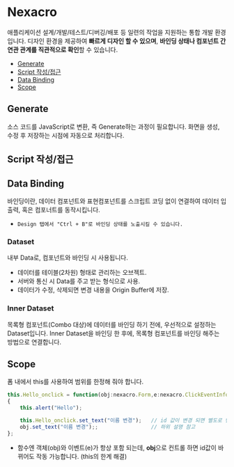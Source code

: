 # Nexacro
애플리케이션 설계/개발/테스트/디버깅/배포 등 일련의 작업을 지원하는 통합 개발 환경입니다. 디자인 환경을 제공하여 **빠르게 디자인 할 수 있으며**, **바인딩 상태나 컴포넌트 간 연관 관계를 직관적으로 확인**할 수 있습니다.

- [Generate](#generate)
- [Script 작성/접근](#script-작성접근)
- [Data Binding](#data-binding)
- [Scope](#scope)

## Generate
소스 코드를 JavaScript로 변환, 즉 Generate하는 과정이 필요합니다. 화면을 생성, 수정 후 저장하는 시점에 자동으로 처리합니다.

## Script 작성/접근

## Data Binding
바인딩이란, 데이터 컴포넌트와 표현컴포넌트를 스크립트 코딩 없이 연결하여 데이터 입출력, 혹은 컴포너트를 동작시킵니다.
- `Design 탭에서 "Ctrl + B"로 바인딩 상태를 노출시킬 수 있습니다.`

### Dataset
내부 Data로, 컴포넌트와 바인딩 시 사용됩니다.
- 데이터를 테이블(2차원) 형태로 관리하는 오브젝트.
- 서버와 통신 시 Data를 주고 받는 형식으로 사용.
- 데이터가 수정, 삭제되면 변경 내용을 Origin Buffer에 저장.

### Inner Dataset
목록형 컴포넌트(Combo 대상)에 데이터를 바인딩 하기 전에, 우선적으로 설정하는 Dataset입니다. Inner Dataset을 바인딩 한 후에, 목록형 컴포넌트를 바인딩 해주는 방법으로 연결합니다.

## Scope
폼 내에서 this를 사용하여 범위를 한정해 줘야 합니다.
```js
this.Hello_onclick = function(obj:nexacro.Form,e:nexacro.ClickEventInfo)
{
	this.alert("Hello");

	this.Hello_onclick.set_text("이름 변경");	// id 값이 변경 되면 별도로 변경 필요.
	obj.set_text("이름 변경");;					// 하위 설명 참고
};
```
- 함수엔 객체(obj)와 이벤트(e)가 항상 포함 되는데, **obj**으로 컨트롤 하면 id값이 바뀌어도 작동 가능합니다. (this의 한계 해결)


















